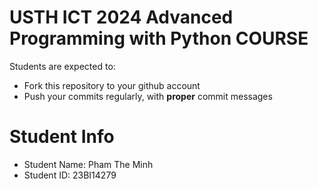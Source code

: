 USTH ICT 2024 Advanced Programming with Python COURSE
=====================================================

Students are expected to:
* Fork this repository to your github account
* Push your commits regularly, with **proper** commit messages


Student Info
=========================

* Student Name: Pham The Minh 
* Student ID: 23BI14279


